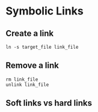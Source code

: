 # Symbolic Links

## Create a link
```shell
ln -s target_file link_file
```

## Remove a link
```shell
rm link_file
unlink link_file
```

## Soft links vs hard links
